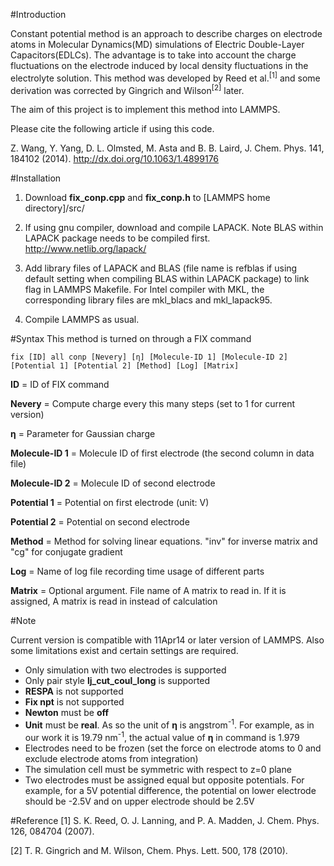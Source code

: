 #Introduction

Constant potential method is an approach to describe charges on electrode atoms in Molecular Dynamics(MD) simulations of Electric Double-Layer Capacitors(EDLCs). The advantage is to take into account the charge fluctuations on the electrode induced by local density fluctuations in the electrolyte solution. This method was developed by Reed et al.<sup>[1]</sup> and some derivation was corrected by Gingrich and Wilson<sup>[2]</sup> later.

The aim of this project is to implement this method into LAMMPS.

Please cite the following article if using this code.

Z. Wang, Y. Yang, D. L. Olmsted, M. Asta and B. B. Laird, J. Chem. Phys. 141, 184102 (2014). http://dx.doi.org/10.1063/1.4899176

#Installation

1. Download **fix_conp.cpp** and **fix_conp.h** to [LAMMPS home directory]/src/

2. If using gnu compiler, download and compile LAPACK. Note BLAS within LAPACK package needs to be compiled first.
http://www.netlib.org/lapack/

3. Add library files of LAPACK and BLAS (file name is refblas if using default setting when compiling BLAS within LAPACK package) to link flag in LAMMPS Makefile. For Intel compiler with MKL, the corresponding library files are mkl_blacs and mkl_lapack95.

4. Compile LAMMPS as usual.

#Syntax
This method is turned on through a FIX command

```
fix [ID] all conp [Nevery] [η] [Molecule-ID 1] [Molecule-ID 2] [Potential 1] [Potential 2] [Method] [Log] [Matrix]
```

**ID** = ID of FIX command

**Nevery** = Compute charge every this many steps (set to 1 for current version)

**η** = Parameter for Gaussian charge

**Molecule-ID 1** = Molecule ID of first electrode (the second column in data file)

**Molecule-ID 2** = Molecule ID of second electrode

**Potential 1** = Potential on first electrode (unit: V)

**Potential 2** = Potential on second electrode

**Method** = Method for solving linear equations. "inv" for inverse matrix and "cg" for conjugate gradient

**Log** = Name of log file recording time usage of different parts

**Matrix** = Optional argument. File name of A matrix to read in. If it is assigned, A matrix is read in instead of calculation

#Note

Current version is compatible with 11Apr14 or later version of LAMMPS. Also some limitations exist and certain settings are required.

* Only simulation with two electrodes is supported
* Only pair style **lj_cut_coul_long** is supported
* **RESPA** is not supported
* **Fix npt** is not supported
* **Newton** must be **off**
* **Unit** must be **real**. As so the unit of **η** is angstrom<sup>-1</sup>. For example, as in our work it is 19.79 nm<sup>-1</sup>, the actual value of **η** in command is 1.979
* Electrodes need to be frozen (set the force on electrode atoms to 0 and exclude electrode atoms from integration)
* The simulation cell must be symmetric with respect to z=0 plane
* Two electrodes must be assigned equal but opposite potentials. For example, for a 5V potential difference, the potential on lower electrode should be -2.5V and on upper electrode should be 2.5V

#Reference
[1] S. K. Reed, O. J. Lanning, and P. A. Madden, J. Chem. Phys. 126, 084704 (2007).

[2] T. R. Gingrich and M. Wilson, Chem. Phys. Lett. 500, 178 (2010).
